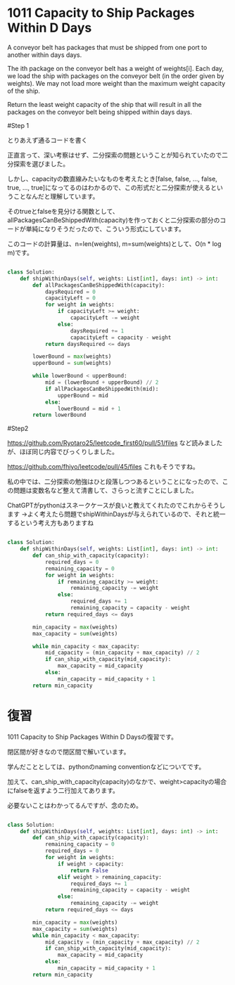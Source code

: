 # 1011 Capacity to Ship Packages Within D Days

A conveyor belt has packages that must be shipped from one port to another within days days.

The ith package on the conveyor belt has a weight of weights[i]. Each day, we load the ship with packages on the conveyor belt (in the order given by weights). We may not load more weight than the maximum weight capacity of the ship.

Return the least weight capacity of the ship that will result in all the packages on the conveyor belt being shipped within days days.

#Step 1

とりあえず通るコードを書く

正直言って、深い考察はせず、二分探索の問題ということが知られていたので二分探索を選びました。

しかし、capacityの数直線みたいなものを考えたとき[false, false, ..., false, true, ..., true]になってるのはわかるので、この形式だと二分探索が使えるということなんだと理解しています。

そのtrueとfalseを見分ける関数として、allPackagesCanBeShippedWith(capacity)を作っておくと二分探索の部分のコードが単純になりそうだったので、こういう形式にしています。

このコードの計算量は、n=len(weights), m=sum(weights)として、O(n * log m)です。



```python

class Solution:
    def shipWithinDays(self, weights: List[int], days: int) -> int:
        def allPackagesCanBeShippedWith(capacity):
            daysRequired = 0
            capacityLeft = 0
            for weight in weights:
                if capacityLeft >= weight:
                    capacityLeft -= weight
                else:
                    daysRequired += 1
                    capacityLeft = capacity - weight
            return daysRequired <= days

        lowerBound = max(weights)
        upperBound = sum(weights)

        while lowerBound < upperBound:
            mid = (lowerBound + upperBound) // 2
            if allPackagesCanBeShippedWith(mid):
                upperBound = mid
            else:
                lowerBound = mid + 1
        return lowerBound

```


#Step2

https://github.com/Ryotaro25/leetcode_first60/pull/51/files
など読みましたが、ほぼ同じ内容でびっくりしました。

https://github.com/fhiyo/leetcode/pull/45/files
これもそうですね。

私の中では、二分探索の勉強はひと段落しつつあるということになったので、この問題は変数名など整えて清書して、さらっと流すことにしました。

ChatGPTがpythonはスネークケースが良いと教えてくれたのでこれからそうします
→よく考えたら問題でshipWithinDaysが与えられているので、それと統一するという考え方もありますね

```python

class Solution:
    def shipWithinDays(self, weights: List[int], days: int) -> int:
        def can_ship_with_capacity(capacity):
            required_days = 0
            remaining_capacity = 0
            for weight in weights:
                if remaining_capacity >= weight:
                    remaining_capacity -= weight
                else:
                    required_days += 1
                    remaining_capacity = capacity - weight
            return required_days <= days

        min_capacity = max(weights)
        max_capacity = sum(weights)

        while min_capacity < max_capacity:
            mid_capacity = (min_capacity + max_capacity) // 2
            if can_ship_with_capacity(mid_capacity):
                max_capacity = mid_capacity
            else:
                min_capacity = mid_capacity + 1
        return min_capacity

```

# 復習

1011 Capacity to Ship Packages Within D Daysの復習です。

閉区間が好きなので閉区間で解いています。

学んだこととしては、pythonのnaming conventionなどについてです。

加えて、can_ship_with_capacity(capacity)のなかで、weight>capacityの場合にfalseを返すよう二行加えてあります。

必要ないことはわかってるんですが、念のため。

```python

class Solution:
    def shipWithinDays(self, weights: List[int], days: int) -> int:
        def can_ship_with_capacity(capacity):
            remaining_capacity = 0
            required_days = 0
            for weight in weights:
                if weight > capacity:
                    return False
                elif weight > remaining_capacity:
                    required_days += 1
                    remaining_capacity = capacity - weight
                else:
                    remaining_capacity -= weight
            return required_days <= days

        min_capacity = max(weights)
        max_capacity = sum(weights)
        while min_capacity < max_capacity:
            mid_capacity = (min_capacity + max_capacity) // 2
            if can_ship_with_capacity(mid_capacity):
                max_capacity = mid_capacity
            else:
                min_capacity = mid_capacity + 1
        return min_capacity

```
